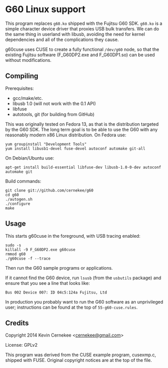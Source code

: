 G60 Linux support
=================

This program replaces <code>g60.ko</code> shipped with the Fujitsu G60 SDK.
<code>g60.ko</code> is a simple character device driver that proxies USB
bulk transfers.  We can do the same thing in userland with libusb, avoiding
the need for kernel dependencies and all of the complications they cause.

g60cuse uses CUSE to create a fully functional <code>/dev/g60</code> node,
so that the existing Fujitsu software (F\_G60DP2.exe and F\_G60DP1.so) can
be used without modifications.

Compiling
---------

Prerequisites:

 * gcc/make/etc.
 * libusb 1.0 (will not work with the 0.1 API)
 * libfuse
 * autotools, git (for building from GitHub)

This was originally tested on Fedora 13, as that is the distribution targeted
by the G60 SDK.  The long term goal is to be able to use the G60 with any
reasonably modern x86 Linux distribution.  On Fedora use:

    yum groupinstall "Development Tools"
    yum install libusb1-devel fuse-devel autoconf automake git-all

On Debian/Ubuntu use:

    apt-get install build-essential libfuse-dev libusb-1.0-0-dev autoconf automake git

Build commands:

    git clone git://github.com/cernekee/g60
    cd g60
    ./autogen.sh
    ./configure
    make

Usage
-----

This starts g60cuse in the foreground, with USB tracing enabled:

    sudo -s
    killall -9 F_G60DP2.exe g60cuse
    rmmod g60
    ./g60cuse -f --trace

Then run the G60 sample programs or applications.

If it cannot find the G60 device, run <code>lsusb</code> (from the
<code>usbutils</code> package) and ensure that you see a line that looks
like:

    Bus 002 Device 007: ID 04c5:124a Fujitsu, Ltd

In production you probably want to run the G60 software as an unprivileged
user; instructions can be found at the top of <code>55-g60-cuse.rules</code>.

Credits
-------

Copyright 2014 Kevin Cernekee &lt;cernekee@gmail.com&gt;

License: GPLv2

This program was derived from the CUSE example program, cusexmp.c, shipped
with FUSE.  Original copyright notices are at the top of the file.
